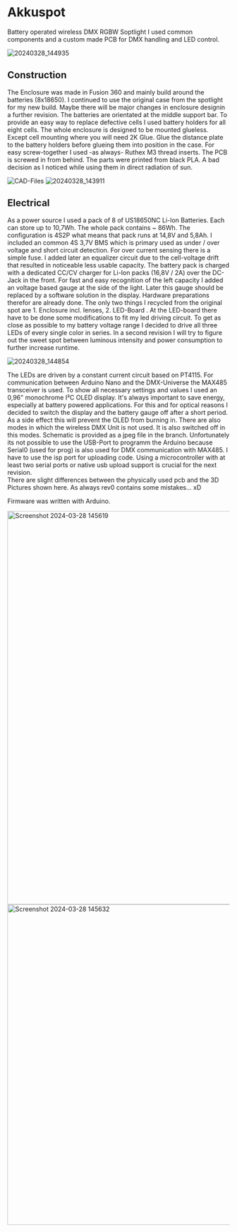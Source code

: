 # Akkuspot
Battery operated wireless DMX RGBW Soptlight
I used common components and a custom made PCB for DMX handling and LED control.

![20240328_144935](https://github.com/elias0172/Akkuspot/assets/84908851/2a4d4d6e-1c12-4cf1-a4de-67b6e9b81d23)

## Construction

The Enclosure was made in Fusion 360 and mainly build around the batteries (8x18650).
I continued to use the original case from the spotlight for my new build.
Maybe there will be major changes in enclosure designin a further revision.
The batteries are orientated at the middle support bar. 
To provide an easy way to replace defective cells I used battery holders for all eight cells.
The whole enclosure is designed to be mounted glueless. Except cell mounting where you will need 2K Glue.
Glue the distance plate to the battery holders before glueing them into position in the case.
For easy screw-together I used -as always- Ruthex M3 thread inserts.
The PCB is screwed in from behind.
The parts were printed from black PLA. A bad decision as I noticed while using them in direct radiation of sun.

![CAD-Files](https://github.com/elias0172/Akkuspot/assets/84908851/c9378011-d33e-4701-a8a9-fd13c083b486)
![20240328_143911](https://github.com/elias0172/Akkuspot/assets/84908851/6b2c7c91-7aa0-411a-8187-8901049224c6)

## Electrical
As a power source I used a pack of 8 of US18650NC Li-Ion Batteries. Each can store up to 10,7Wh. The whole pack contains ~ 86Wh.
The configuration is 4S2P what means that pack runs at 14,8V and 5,8Ah.
I included an common 4S 3,7V BMS which is primary used as under / over voltage and short circuit detection. For over current sensing there is a simple fuse.
I added later an equalizer circuit due to the cell-voltage drift that resulted in noticeable less usable capacity.
The battery pack is charged with a dedicated CC/CV charger for Li-Ion packs (16,8V / 2A) over the DC-Jack in the front.
For fast and easy recognition of the left capacity I added an voltage based gauge at the side of the light.
Later this gauge should be replaced by a software solution in the display. Hardware preparations therefor are already done.
The only two things I recycled from the original spot are 1. Enclosure incl. lenses, 2. LED-Board . At the LED-board there have to be done some modifications to fit my led driving circuit. 
To get as close as possible to my battery voltage range I decided to drive all three LEDs of every single color in series.
In a second revision I will try to figure out the sweet spot between luminous intensity and power consumption to further increase runtime.

![20240328_144854](https://github.com/elias0172/Akkuspot/assets/84908851/4e659c1c-5833-4a09-8c5c-20ea7c006bfa)

The LEDs are driven by a constant current circuit based on PT4115. For communication between Arduino Nano and the DMX-Universe the MAX485 transceiver is used.
To show all necessary settings and values I used an 0,96" monochrome I²C OLED display. It's always important to save energy, especially at battery powered applications. For this and for optical reasons I decided to switch the display and the battery gauge off after a short period. As a side effect this will prevent the OLED from burning in. There are also modes in which the wireless DMX Unit is not used. It is also switched off in this modes.
Schematic is provided as a jpeg file in the branch.
Unfortunately its not possible to use the USB-Port to programm the Arduino because Serial0 (used for prog) is also used for DMX communication with MAX485. I have to use the isp port for uploading code. Using a microcontroller with at least two serial ports or native usb upload support is crucial for the next revision.  
There are slight differences between the physically used pcb and the 3D Pictures shown here. As always rev0 contains some mistakes... xD 

Firmware was written with Arduino.

<img width="892" alt="Screenshot 2024-03-28 145619" src="https://github.com/elias0172/Akkuspot/assets/84908851/83097eb2-2042-469e-ad99-cc93a3599d48">

<img width="727" alt="Screenshot 2024-03-28 145632" src="https://github.com/elias0172/Akkuspot/assets/84908851/a52291a3-39a8-4fb7-85ec-22e7734e019c">
